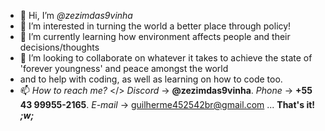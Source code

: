 - 👋 Hi, I’m *@zezimdas9vinha*
- 👀 I’m interested in turning the world a better place through policy!
- 🌱 I’m currently learning how environment affects people and their decisions/thoughts
- 💞️ I’m looking to collaborate on whatever it takes to achieve the state of 'forever youngness' and peace amongst the world
- and to help with coding, as well as learning on how to code too.
- 📫 *How to reach me?* </> *Discord* -> **@zezimdas9vinha**. *Phone* -> **+55 43 99955-2165**. *E-mail* -> guilherme452542br@gmail.com ... **That's it! *;w;***

<!---
zezimdas9vinha/ZorroDoAsfalto is a ✨ special ✨ repository because its `README.md` (this file) appears on your GitHub profile.
You can click the Preview link to take a look at your changes.
--->
